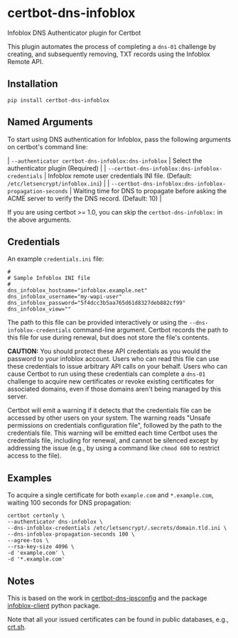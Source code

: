 certbot-dns-infoblox
====================

Infoblox DNS Authenticator plugin for Certbot

This plugin automates the process of completing a ``dns-01`` challenge by
creating, and subsequently removing, TXT records using the Infoblox Remote API.


Installation
------------
```
pip install certbot-dns-infoblox
```

Named Arguments
---------------

To start using DNS authentication for Infoblox, pass the following arguments on
certbot's command line:

| ``--authenticator certbot-dns-infoblox:dns-infoblox`` | Select the authenticator plugin (Required) |
| ``--certbot-dns-infoblox:dns-infoblox-credentials`` | Infoblox remote user credentials INI file. (Default: ``/etc/letsencrypt/infoblox.ini``) |
| ``--certbot-dns-infoblox:dns-infoblox-propagation-seconds`` | Waiting time for DNS to propagate before asking the ACME server to verify the DNS record. (Default: 10) |

If you are using certbot >= 1.0, you can skip the `certbot-dns-infoblox:`
in the above arguments.


Credentials
-----------
An example ``credentials.ini`` file:

    #
    # Sample Infoblox INI file
    #
    dns_infoblox_hostname="infoblox.example.net"
    dns_infoblox_username="my-wapi-user"
    dns_infoblox_password="5f4dcc3b5aa765d61d8327deb882cf99"
    dns_infoblox_view=""

The path to this file can be provided interactively or using the
``--dns-infoblox-credentials`` command-line argument. Certbot
records the path to this file for use during renewal, but does not store the
file's contents.

**CAUTION:** You should protect these API credentials as you would the
password to your infoblox account. Users who can read this file can use these
credentials to issue arbitrary API calls on your behalf. Users who can cause
Certbot to run using these credentials can complete a ``dns-01`` challenge to
acquire new certificates or revoke existing certificates for associated
domains, even if those domains aren't being managed by this server.

Certbot will emit a warning if it detects that the credentials file can be
accessed by other users on your system. The warning reads "Unsafe permissions
on credentials configuration file", followed by the path to the credentials
file. This warning will be emitted each time Certbot uses the credentials file,
including for renewal, and cannot be silenced except by addressing the issue
(e.g., by using a command like ``chmod 600`` to restrict access to the file).


Examples
--------
To acquire a single certificate for both ``example.com`` and
``*.example.com``, waiting 100 seconds for DNS propagation:

    certbot certonly \
    --authenticator dns-infoblox \
    --dns-infoblox-credentials /etc/letsencrypt/.secrets/domain.tld.ini \
    --dns-infoblox-propagation-seconds 100 \
    --agree-tos \
    --rsa-key-size 4096 \
    -d 'example.com' \
    -d '*.example.com'


Notes
-----

This is based on the work in [certbot-dns-ipsconfig](https://github.com/m42e/certbot-dns-ispconfig)
and the package [infoblox-client](https://github.com/infobloxopen/infoblox-client) python package.

Note that all your issued certificates can be found in public databases, e.g., [crt.sh](https://crt.sh/).
